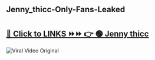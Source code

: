 
 ## Jenny_thicc-Only-Fans-Leaked

# <h2><a href="https://clipsfans.com/Jenny_thicc&ref=git">🔗 Click to LINKS ⏩⏩ 👉 🟢 Jenny thicc </a></h2>

<a href="https://clipsfans.com/Jenny_thicc&ref=git" rel="nofollow" data-target="animated-image.originalLink"><img src="https://i.ibb.co.com/xMMVF88/686577567.gif" alt="Viral Video Original" style="max-width: 100%; display: inline-block;" data-target="animated-image.originalImage"></a>

